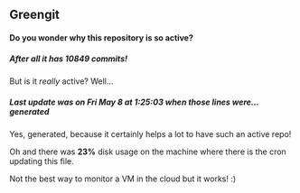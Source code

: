 ## Greengit

#### Do you wonder why this repository is so active?

##### After all it has 10849 commits!

But is it *really* active? Well...

##### Last update was on Fri May 8 at 1:25:03 when those lines were... generated

Yes, generated, because it certainly helps a lot to have such an active repo!

Oh and there was **23%** disk usage on the machine
where there is the cron updating this file.

Not the best way to monitor a VM in the cloud but it works! :)
